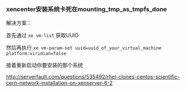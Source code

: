 ### xencenter安装系统卡死在mounting_tmp_as_tmpfs_done



解决方案：

首先通过 `xe vm-list` 获取UUID

然后再执行 `xe vm-param-set uuid=uuid_of_your_virtual_machine platform:viridian=false `

接着重新启动你要安装的那个系统

<http://serverfault.com/questions/535492/rhel-clones-centos-scientific-cern-network-installation-on-xenserver-6-2>

